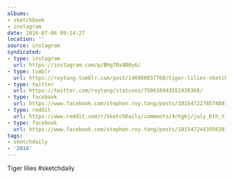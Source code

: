 ```yaml
---
albums:
- sketchbook
- instagram
date: 2016-07-06 09:14:27
location: ''
source: instagram
syndicated:
- type: instagram
  url: https://instagram.com/p/BHg70x8B0y6/
- type: tumblr
  url: https://roytang.tumblr.com/post/146988037760/tiger-lilies-sketchdaily
- type: twitter
  url: https://twitter.com/roytang/statuses/750618943551930368/
- type: facebook
  url: https://www.facebook.com/stephen.roy.tang/posts/10154722785748912:1
- type: reddit
  url: https://www.reddit.com/r/SketchDaily/comments/4rhg6j/july_6th_tiger_lilies/d5163y5/
- type: facebook
  url: https://www.facebook.com/stephen.roy.tang/posts/10154724439563912
tags:
- sketchdaily
- '2016'
---
```


Tiger lilies #sketchdaily
